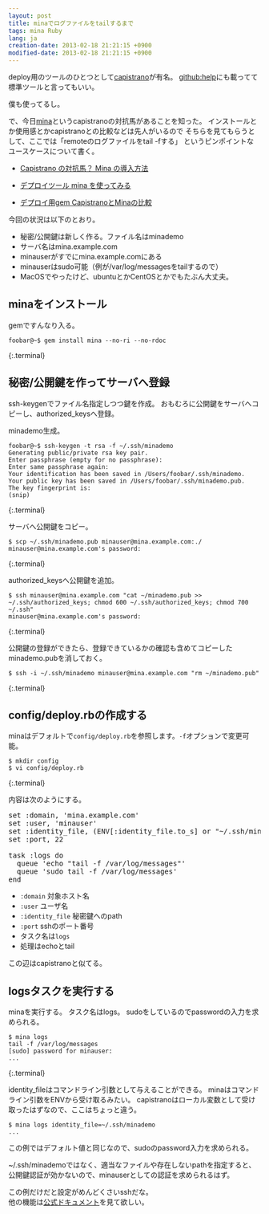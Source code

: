 ```yaml
---
layout: post
title: minaでログファイルをtailするまで
tags: mina Ruby
lang: ja
creation-date: 2013-02-18 21:21:15 +0900
modified-date: 2013-02-18 21:21:15 +0900
---
```

deploy用のツールのひとつとして[capistrano][capistrano]が有名。
[github:help][github-help]にも載ってて標準ツールと言ってもいい。

僕も使ってるし。

で、今日[mina][mina]というcapistranoの対抗馬があることを知った。
インストールとか使用感とかcapistranoとの比較などは先人がいるので
そちらを見てもらうとして、ここでは「remoteのログファイルをtail -fする」
というピンポイントなユースケースについて書く。

- [Capistrano の対抗馬？ Mina の導入方法][mina-inst]
- [デプロイツール mina を使ってみる][mina-deploy]
- [デプロイ用gem CapistranoとMinaの比較][mina-cmp]

  [mina]: https://github.com/nadarei/mina
  [capistrano]: https://github.com/capistrano/capistrano
  [github-help]: https://help.github.com/articles/deploying-with-capistrano
  [mina-inst]: http://qiita.com/items/23d447a7aba6ac910fff
  [mina-deploy]: http://blog.44uk.net/2012/11/03/use-deploy-tool-mina/
  [mina-cmp]: http://d.hatena.ne.jp/deeeki/20121224/capistrano_mina_comparison

今回の状況は以下のとおり。

- 秘密/公開鍵は新しく作る。ファイル名はminademo
- サーバ名はmina.example.com
- minauserがすでにmina.example.comにある
- minauserはsudo可能（例が/var/log/messagesをtailするので）
- MacOSでやったけど、ubuntuとかCentOSとかでもたぶん大丈夫。

## minaをインストール
gemですんなり入る。

    foobar@~$ gem install mina --no-ri --no-rdoc
{:.terminal}

## 秘密/公開鍵を作ってサーバへ登録
ssh-keygenでファイル名指定しつつ鍵を作成。
おもむろに公開鍵をサーバへコピーし、authorized_keysへ登録。

minademo生成。

    foobar@~$ ssh-keygen -t rsa -f ~/.ssh/minademo
    Generating public/private rsa key pair.
    Enter passphrase (empty for no passphrase): 
    Enter same passphrase again: 
    Your identification has been saved in /Users/foobar/.ssh/minademo.
    Your public key has been saved in /Users/foobar/.ssh/minademo.pub.
    The key fingerprint is:
    (snip)
{:.terminal}

サーバへ公開鍵をコピー。

    $ scp ~/.ssh/minademo.pub minauser@mina.example.com:./
    minauser@mina.example.com's password: 
{:.terminal}

authorized_keysへ公開鍵を追加。

    $ ssh minauser@mina.example.com "cat ~/minademo.pub >> ~/.ssh/authorized_keys; chmod 600 ~/.ssh/authorized_keys; chmod 700 ~/.ssh"
    minauser@mina.example.com's password: 
{:.terminal}


公開鍵の登録ができたら、登録できているかの確認も含めてコピーしたminademo.pubを消しておく。

    $ ssh -i ~/.ssh/minademo minauser@mina.example.com "rm ~/minademo.pub"
{:.terminal}


## config/deploy.rbの作成する
minaはデフォルトで`config/deploy.rb`を参照します。`-f`オプションで変更可能。

    $ mkdir config
    $ vi config/deploy.rb
{:.terminal}

内容は次のようにする。

<pre class='brush: ruby'>
set :domain, 'mina.example.com'
set :user, 'minauser'
set :identity_file, (ENV[:identity_file.to_s] or "~/.ssh/minademo")
set :port, 22

task :logs do
  queue 'echo "tail -f /var/log/messages"'
  queue 'sudo tail -f /var/log/messages'
end
</pre>

- `:domain` 対象ホスト名
- `:user` ユーザ名
- `:identity_file` 秘密鍵へのpath
- `:port` sshのポート番号
- タスク名は`logs`
- 処理はechoとtail

この辺はcapistranoと似てる。


## logsタスクを実行する

minaを実行する。
タスク名はlogs。
sudoをしているのでpasswordの入力を求められる。

    $ mina logs
    tail -f /var/log/messages
    [sudo] password for minauser: 
    ...
{:.terminal}

identity_fileはコマンドライン引数として与えることができる。
minaはコマンドライン引数をENVから受け取るみたい。
capistranoはローカル変数として受け取ったはずなので、ここはちょっと違う。

    $ mina logs identity_file=~/.ssh/minademo
    ...

この例ではデフォルト値と同じなので、sudoのpassword入力を求められる。

~/.ssh/minademoではなく、適当なファイルや存在しないpathを指定すると、
公開鍵認証が効かないので、minauserとしての認証を求められるはず。


この例だけだと設定がめんどくさいsshだな。  
他の機能は[公式ドキュメント](http://nadarei.co/mina/)を見て欲しい。

